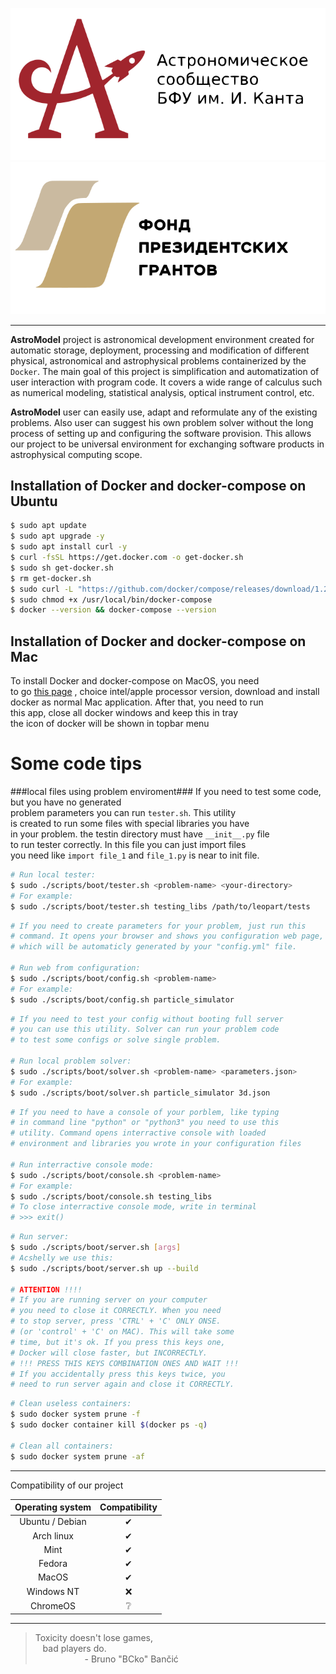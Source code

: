 <p align="center">
  <a href="https://astromodel.ru">
    <img alt="Astromodel logo" src="./configurator/static/images/logo.svg">
    <img alt="Presidential grand" src="./configurator/static/images/fond.svg">
  </a>
</p>

------------------------------------------

**AstroModel** project is astronomical development environment created for automatic storage,
deployment, processing and modification of different physical, astronomical and astrophysical
problems containerized by the `Docker`. The main goal of this project is simplification and
automatization of user interaction with program code. It covers a wide range of calculus such as
numerical modeling, statistical analysis, optical instrument control, etc.

**AstroModel** user can easily
use, adapt and reformulate any of the existing problems. Also user can suggest his own problem solver
without the long process of setting up and configuring the software provision. This allows our project
to be universal environment for exchanging software products in astrophysical computing scope.


## Installation of Docker and docker-compose on Ubuntu ##

```bash
$ sudo apt update
$ sudo apt upgrade -y
$ sudo apt install curl -y
$ curl -fsSL https://get.docker.com -o get-docker.sh
$ sudo sh get-docker.sh
$ rm get-docker.sh
$ sudo curl -L "https://github.com/docker/compose/releases/download/1.29.2/docker-compose-$(uname -s)-$(uname -m)" -o /usr/local/bin/docker-compose
$ sudo chmod +x /usr/local/bin/docker-compose
$ docker --version && docker-compose --version
```
## Installation of Docker and docker-compose on Mac ##
To install Docker and docker-compose on MacOS, you need<br>
to go [this page](https://docs.docker.com/docker-for-mac/install/)
, choice intel/apple processor version, download and install<br>
docker as normal Mac application. After that, you need to run<br>
this app, close all docker windows and keep this in tray<br>
the icon of docker will be shown in topbar menu<br>

# Some code tips #

###local files using problem enviroment###
If you need to test some code, but you have no generated <br>
problem parameters you can run `tester.sh`. This utility <br>
is created to run some files with special libraries you have <br>
in your problem. the testin directory must have `__init__.py` file <br>
to run tester correctly. In this file you can just import files <br>
you need like `import file_1` and `file_1.py` is near to init file. <br>
```bash
# Run local tester:
$ sudo ./scripts/boot/tester.sh <problem-name> <your-directory>
# For example:
$ sudo ./scripts/boot/tester.sh testing_libs /path/to/leopart/tests
```

```bash
# If you need to create parameters for your problem, just run this
# command. It opens your browser and shows you configuration web page,
# which will be automaticly generated by your "config.yml" file.

# Run web from configuration:
$ sudo ./scripts/boot/config.sh <problem-name>
# For example:
$ sudo ./scripts/boot/config.sh particle_simulator
```

```bash
# If you need to test your config without booting full server
# you can use this utility. Solver can run your problem code
# to test some configs or solve single problem.

# Run local problem solver:
$ sudo ./scripts/boot/solver.sh <problem-name> <parameters.json>
# For example:
$ sudo ./scripts/boot/solver.sh particle_simulator 3d.json
```

```bash
# If you need to have a console of your porblem, like typing
# in command line "python" or "python3" you need to use this
# utility. Command opens interractive console with loaded
# environment and libraries you wrote in your configuration files

# Run interractive console mode:
$ sudo ./scripts/boot/console.sh <problem-name>
# For example:
$ sudo ./scripts/boot/console.sh testing_libs
# To close interractive console mode, write in terminal 
# >>> exit()
```

```bash
# Run server:
$ sudo ./scripts/boot/server.sh [args]
# Acshelly we use this:
$ sudo ./scripts/boot/server.sh up --build

# ATTENTION !!!!
# If you are running server on your computer
# you need to close it CORRECTLY. When you need
# to stop server, press 'CTRL' + 'C' ONLY ONSE.
# (or 'control' + 'C' on MAC). This will take some
# time, but it's ok. If you press this keys one,
# Docker will close faster, but INCORRECTLY.
# !!! PRESS THIS KEYS COMBINATION ONES AND WAIT !!!
# If you accidentally press this keys twice, you
# need to run server again and close it CORRECTLY.
```

```bash
# Clean useless containers:
$ sudo docker system prune -f
$ sudo docker container kill $(docker ps -q)

# Clean all containers:
$ sudo docker system prune -af
```


-----------------------------------------

Compatibility of our project

| **Operating system** | **Compatibility** |
|:--------------------:|:-----------------:|
|    Ubuntu / Debian   |          ✔       |
|      Arch linux      |          ✔       |
|         Mint         |          ✔       |
|        Fedora        |          ✔       |
|         MacOS        |          ✔       |
|      Windows NT      |          ❌      |
|       ChromeOS       |          ❔       |

-----------------------------------------

> Toxicity doesn't lose games, <br>
> &nbsp;&nbsp;&nbsp;bad players do. <br>
> &nbsp;&nbsp;&nbsp;&nbsp;&nbsp;&nbsp;&nbsp;&nbsp;&nbsp;&nbsp;&nbsp;&nbsp;&nbsp;&nbsp;&nbsp;&nbsp;&nbsp;&nbsp;&nbsp;&nbsp;\- Bruno "BCko" Bančić
